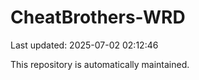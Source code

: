 # CheatBrothers-WRD

Last updated: 2025-07-02 02:12:46

This repository is automatically maintained.
